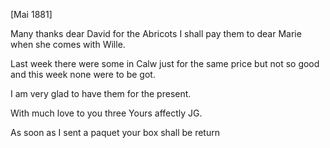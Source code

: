  [Mai 1881]

Many thanks dear David for the Abricots I shall pay them to dear Marie when she comes with Wille.

Last week there were some in Calw just for the same price but not so good and this week none were to be got.

I am very glad to have them for the present.

With much love to you three
 Yours affectly JG.

As soon as I sent a paquet your box shall be return
